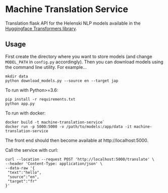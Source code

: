 # Machine Translation Service
Translation flask API for the Helenski NLP models available in the [Huggingface Transformers library](https://huggingface.co/Helsinki-NLP). 

## Usage

First create the directory where you want to store models (and change `MODEL_PATH` in `config.py` accordingly). Then you can download models using the command line utility. For example...

```
mkdir data
python download_models.py --source en --target jap
```

To run with Python>=3.6:

```
pip install -r requirements.txt
python app.py
```

To run with docker:

```
docker build -t machine-translation-service`
docker run -p 5000:5000 -v /path/to/models:/app/data -it machine-translation-service
```

The front end should then become available at http://localhost:5000.

Call the service with curl:
```
curl --location --request POST 'http://localhost:5000/translate' \
--header 'Content-Type: application/json' \
--data-raw '{
 "text":"hello",
 "source":"en",
 "target":"fr"
}'
```